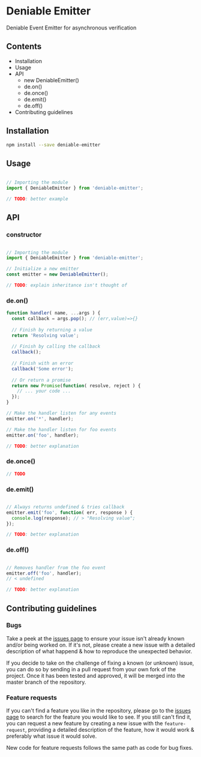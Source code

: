# Deniable Emitter

Deniable Event Emitter for asynchronous verification

## Contents

- Installation
- Usage
- API
  - new DeniableEmitter()
  - de.on()
  - de.once()
  - de.emit()
  - de.off()
- Contributing guidelines

## Installation

```bash
npm install --save deniable-emitter
```

## Usage

```javascript

// Importing the module
import { DeniableEmitter } from 'deniable-emitter';

// TODO: better example

```

## API
### constructor

```javascript

// Importing the module
import { DeniableEmitter } from 'deniable-emitter';

// Initialize a new emitter
const emitter = new DeniableEmitter();

// TODO: explain inheritance isn't thought of
```

### de.on()

```javascript
function handler( name, ...args ) {
  const callback = args.pop(); // (err,value)=>{}
  
  // Finish by returning a value
  return 'Resolving value';
  
  // Finish by calling the callback
  callback();
  
  // Finish with an error
  callback('Some error');
  
  // Or return a promise
  return new Promise(function( resolve, reject ) {
    // ... your code ...
  });
}

// Make the handler listen for any events
emitter.on('*', handler);

// Make the handler listen for foo events
emitter.on('foo', handler);

// TODO: better explanation
```

### de.once()

```javascript
// TODO
```

### de.emit()

```javascript

// Always returns undefined & tries callback
emitter.emit('foo', function( err, response ) {
  console.log(response); // > "Resolving value";
});

// TODO: better explanation
```

### de.off()

```javascript

// Removes handler from the foo event
emitter.off('foo', handler);
// < undefined

// TODO: better explanation
```

## Contributing guidelines

### Bugs

Take a peek at the [issues page](https://github.com/finwo/js-deniable-emitter/issues) to ensure your issue isn't already
known and/or being worked on. If it's not, please create a new issue with a detailed description of what happend & how
to reproduce the unexpected behavior.

If you decide to take on the challenge of fixing a known (or unknown) issue, you can do so by sending in a pull request
from your own fork of the project. Once it has been tested and approved, it will be merged into the master branch of the
repository.

### Feature requests

If you can't find a feature you like in the repository, please go to the
[issues page](https://github.com/finwo/js-deniable-emitter/issues) to search for the feature you would like to see. If
you still can't find it, you can request a new feature by creating a new issue with the `feature-request`, providing a
detailed description of the feature, how it would work & preferably what issue it would solve.

New code for feature requests follows the same path as code for bug fixes.
